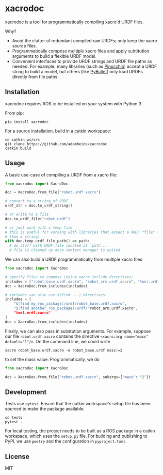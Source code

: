 # xacrodoc

xacrodoc is a tool for programmatically compiling
[xacro](https://github.com/ros/xacro)'d URDF files.

Why?

* Avoid the clutter of redundant compiled raw URDFs; only keep the xacro
  source files.
* Programmatically compose multiple xacro files and apply subtitution
  arguments to build a flexible URDF model.
* Convenient interfaces to provide URDF strings and URDF file paths as needed.
  For example, many libraries (such as
  [Pinocchio](https://github.com/stack-of-tasks/pinocchio)) accept a URDF
  string to build a model, but others (like [PyBullet](https://pybullet.org))
  only load URDFs directly from file paths.

## Installation

xacrodoc requires ROS to be installed on your system with Python 3.

From pip:
```
pip install xacrodoc
```

For a source installation, build in a catkin workspace:
```
cd catkin_ws/src
git clone https://github.com/adamheins/xacrodoc
catkin build
```

## Usage

A basic use-case of compiling a URDF from a xacro file:

```python
from xacrodoc import XacroDoc

doc = XacroDoc.from_file("robot.urdf.xacro")

# convert to a string of URDF
urdf_str = doc.to_urdf_string()

# or write to a file
doc.to_urdf_file("robot.urdf")

# or just work with a temp file
# this is useful for working with libraries that expect a URDF *file* (rather
# than a string)
with doc.temp_urdf_file_path() as path:
  # do stuff with URDF file located at `path`...
  # file is cleaned up once context manager is exited
```

We can also build a URDF programmatically from multiple xacro files:

```python
from xacrodoc import XacroDoc

# specify files to compose (using xacro include directives)
includes = ["robot_base.urdf.xacro", "robot_arm.urdf.xacro", "tool.urdf.xacro"]
doc = XacroDoc.from_includes(includes)

# includes can also use $(find ...) directives:
includes = [
    "$(find my_ros_package)/urdf/robot_base.urdf.xacro",
    "$(find another_ros_package)/urdf/"robot_arm.urdf.xacro",
    "tool.urdf.xacro"
]
doc = XacroDoc.from_includes(includes)
```

Finally, we can also pass in substution arguments. For example, suppose our
file `robot.urdf.xacro` contains the directive `<xacro:arg name="mass" default="1"/>`. On the command line, we could write
```
xacro robot_base.urdf.xacro -o robot_base.urdf mass:=2
```
to set the mass value. Programmatically, we do
```python
from xacrodoc import XacroDoc

doc = XacroDoc.from_file("robot.urdf.xacro", subargs={"mass": "2"})
```

## Development

Tests use `pytest`. Ensure that the catkin workspace's setup file has been
sourced to make the package available.
```
cd tests
pytest .
```

For local testing, the project needs to be built as a ROS package in a catkin
workspace, which uses the `setup.py` file. For building and publishing to
PyPI, we use `poetry` and the configuration in `pyproject.toml`.

## License

MIT
